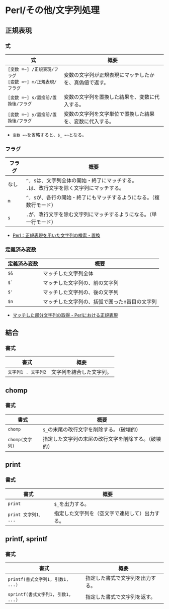 # Perl/その他/文字列処理

## 正規表現

### 式

| 式                                             | 概要                           |
|-----------------------------------------------|------------------------------|
| `[変数 =~] /正規表現/フラグ`<br />`[変数 =~] m/正規表現/フラグ` | 変数の文字列が正規表現にマッチしたかを、真偽値で返す。  |
| `[変数 =~] s/置換前/置換後/フラグ`                       | 変数の文字列を置換した結果を、変数に代入する。      |
| `[変数 =~] y/置換前/置換後/フラグ`                       | 変数の文字列を文字単位で置換した結果を、変数に代入する。 |

- `変数 =~`を省略すると、`$_ =~`となる。

### フラグ

| フラグ | 概要                                                     |
|-----|--------------------------------------------------------|
| なし  | `^, $`は、文字列全体の開始・終了にマッチする。<br />`.`は、改行文字を除く文字列にマッチする。 |
| `m` | `^, $`が、各行の開始・終了にもマッチするようになる。（複数行モード）                  |
| `s` | `.`が、改行文字を除む文字列にマッチするようになる。（単一行モード）                    |

- [Perl：正規表現を用いた文字列の検索・置換](https://www.bold.ne.jp/engineer-club/perl-regular-expression)

### 定義済み変数

| 定義済み変数 | 概要                                          |
| ------------ | --------------------------------------------- |
| `$&`         | マッチした文字列全体                          |
| `` $` ``     | マッチした文字列の、前の文字列                |
| `$'`         | マッチした文字列の、後の文字列                |
| `$n`         | マッチした文字列の、括弧で囲ったn番目の文字列 |

- [マッチした部分文字列の取得 - Perlにおける正規表現](https://www.javadrive.jp/perl/regex/ref/)

## 結合

### 書式

| 書式                | 概要                     |
| ------------------- | ------------------------ |
| `文字列1 . 文字列2` | 文字列を結合した文字列。 |

## chomp

### 書式

| 書式           | 概要                         |
|--------------|----------------------------|
| `chomp`      | `$_`の末尾の改行文字を削除する。（破壊的）    |
| `chomp(文字列)` | 指定した文字列の末尾の改行文字を削除する。（破壊的） |

## print

### 書式

| 書式                 | 概要                                           |
| -------------------- | ---------------------------------------------- |
| `print`              | `$_`を出力する。                               |
| `print 文字列1, ...` | 指定した文字列を（空文字で連結して）出力する。 |

## printf, sprintf

### 書式

| 書式                               | 概要                             |
| ---------------------------------- | -------------------------------- |
| `printf(書式文字列1, 引数1, ...)`  | 指定した書式で文字列を出力する。 |
| `sprintf(書式文字列1, 引数1, ...)` | 指定した書式で文字列を返す。     |
